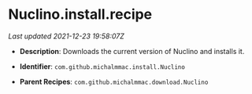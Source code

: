 # Nuclino.install.recipe

_Last updated 2021-12-23 19:58:07Z_

- **Description**: Downloads the current version of Nuclino and installs it.

- **Identifier**: `com.github.michalmmac.install.Nuclino`

- **Parent Recipes**: `com.github.michalmmac.download.Nuclino`